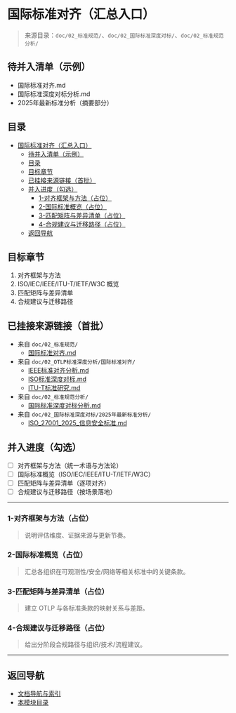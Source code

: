 # 国际标准对齐（汇总入口）

> 来源目录：`doc/02_标准规范/`、`doc/02_国际标准深度对标/`、`doc/02_标准规范分析/`

## 待并入清单（示例）

- 国际标准对齐.md
- 国际标准深度对标分析.md
- 2025年最新标准分析（摘要部分）

## 目录

- [国际标准对齐（汇总入口）](#国际标准对齐汇总入口)
  - [待并入清单（示例）](#待并入清单示例)
  - [目录](#目录)
  - [目标章节](#目标章节)
  - [已挂接来源链接（首批）](#已挂接来源链接首批)
  - [并入进度（勾选）](#并入进度勾选)
    - [1-对齐框架与方法（占位）](#1-对齐框架与方法占位)
    - [2-国际标准概览（占位）](#2-国际标准概览占位)
    - [3-匹配矩阵与差异清单（占位）](#3-匹配矩阵与差异清单占位)
    - [4-合规建议与迁移路径（占位）](#4-合规建议与迁移路径占位)
  - [返回导航](#返回导航)

## 目标章节

1. 对齐框架与方法
2. ISO/IEC/IEEE/ITU-T/IETF/W3C 概览
3. 匹配矩阵与差异清单
4. 合规建议与迁移路径

## 已挂接来源链接（首批）

- 来自 `doc/02_标准规范/`
  - [国际标准对齐.md](../02_标准规范/国际标准对齐.md)
- 来自 `doc/02_OTLP标准深度分析/国际标准对齐/`
  - [IEEE标准对齐分析.md](../02_OTLP标准深度分析/国际标准对齐/IEEE标准对齐分析.md)
  - [ISO标准深度对标.md](../02_OTLP标准深度分析/国际标准对齐/ISO标准深度对标.md)
  - [ITU-T标准研究.md](../02_OTLP标准深度对标/国际标准对齐/ITU-T标准研究.md)
- 来自 `doc/02_标准规范分析/`
  - [国际标准深度对标分析.md](../02_标准规范分析/国际标准深度对标分析.md)
- 来自 `doc/02_国际标准深度对标/2025年最新标准分析/`
  - [ISO_27001_2025_信息安全标准.md](../02_国际标准深度对标/2025年最新标准分析/ISO_27001_2025_信息安全标准.md)

## 并入进度（勾选）

- [ ] 对齐框架与方法（统一术语与方法论）
- [ ] 国际标准概览（ISO/IEC/IEEE/ITU-T/IETF/W3C）
- [ ] 匹配矩阵与差异清单（逐项对齐）
- [ ] 合规建议与迁移路径（按场景落地）

---

### 1-对齐框架与方法（占位）
>
> 说明评估维度、证据来源与更新节奏。

### 2-国际标准概览（占位）
>
> 汇总各组织在可观测性/安全/网络等相关标准中的关键条款。

### 3-匹配矩阵与差异清单（占位）
>
> 建立 OTLP 与各标准条款的映射关系与差距。

### 4-合规建议与迁移路径（占位）
>
> 给出分阶段合规路径与组织/技术/流程建议。

---

## 返回导航

- [文档导航与索引](../00_总览与导航/文档导航与索引.md)
- [本模块目录](./README.md)
